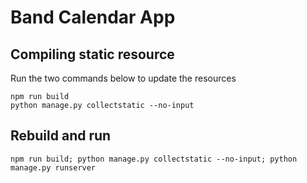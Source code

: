 # Band Calendar App

## Compiling static resource

Run the two commands below to update the resources
```
npm run build
python manage.py collectstatic --no-input
```

## Rebuild and run
```
npm run build; python manage.py collectstatic --no-input; python manage.py runserver
```